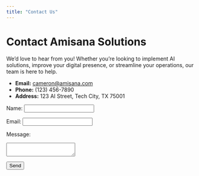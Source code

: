 ```yaml
---
title: "Contact Us"
---
```


# Contact Amisana Solutions

We’d love to hear from you! Whether you’re looking to implement AI solutions, improve your digital presence, or streamline your operations, our team is here to help.

- **Email:** cameron@amisana.com
- **Phone:** (123) 456-7890
- **Address:** 123 AI Street, Tech City, TX 75001

<form action="https://formspree.io/f/your-form-id" method="POST">
  <label for="name">Name:</label>
  <input type="text" id="name" name="name" required>
  
  <label for="email">Email:</label>
  <input type="email" id="email" name="email" required>
  
  <label for="message">Message:</label>
  <textarea id="message" name="message" required></textarea>
  
  <button type="submit">Send</button>
</form>
